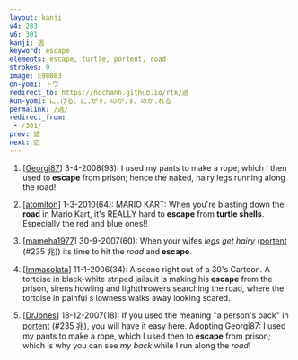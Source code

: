 ```yaml
---
layout: kanji
v4: 283
v6: 301
kanji: 逃
keyword: escape
elements: escape, turtle, portent, road
strokes: 9
image: E98083
on-yomi: トウ
redirect_to: https://hochanh.github.io/rtk/逃
kun-yomi: に.げる、に.がす、のが.す、のが.れる
permalink: /逃/
redirect_from:
 - /301/
prev: 迫
next: 辺
---
```


1) [<a href="http://kanji.koohii.com/profile/Georgi87">Georgi87</a>] 3-4-2008(93): I used my pants to make a rope, which I then used to<strong> escape</strong> from prison; hence the naked, hairy legs running along the road!

2) [<a href="http://kanji.koohii.com/profile/atomiton">atomiton</a>] 1-3-2010(64): MARIO KART: When you&#039;re blasting down the <strong>road</strong> in Mario Kart, it&#039;s REALLY hard to<strong> escape</strong> from <strong>turtle shells</strong>. Especially the red and blue ones!!

3) [<a href="http://kanji.koohii.com/profile/mameha1977">mameha1977</a>] 30-9-2007(60): When your wifes <em>legs get hairy</em> (<a href="../v4/235.html">portent</a> (#235 兆)) its time to hit the <em>road</em> and<strong> escape</strong>.

4) [<a href="http://kanji.koohii.com/profile/Immacolata">Immacolata</a>] 11-1-2006(34): A scene right out of a 30&#039;s Cartoon. A tortoise in black-white striped jailsuit is making his<strong> escape</strong> from the prison, sirens howling and lightthrowers searching the road, where the tortoise in painful s lowness walks away looking scared.

5) [<a href="http://kanji.koohii.com/profile/DrJones">DrJones</a>] 18-12-2007(18): If you used the meaning &quot;a person&#039;s back&quot; in <a href="../v4/235.html">portent</a> (#235 兆), you will have it easy here. Adopting Georgi87: I used my pants to make a rope, which I used then to<strong> escape</strong> from prison; which is why you can see <em>my back</em> while I run along the <em>road</em>!

